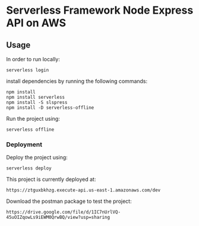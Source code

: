 # Serverless Framework Node Express API on AWS
## Usage
In order to run locally:

```
serverless login
```

install dependencies by running the following commands:

```
npm install
npm install serverless
npm install -S slspress
npm install -D serverless-offline
```

Run the project using:

```
serverless offline
```

### Deployment
Deploy the project using:

```
serverless deploy
```

This project is currently deployed at:
```
https://ztguxbkhzg.execute-api.us-east-1.amazonaws.com/dev
```

Download the postman package to test the project:
```
https://drive.google.com/file/d/1IC7nUrlVQ-45uOIZqowLs9iEWM0QrwBQ/view?usp=sharing
```
